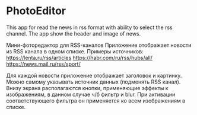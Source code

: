 # PhotoEditor
This app for read the news in rss format with ability to select the rss channel. The app show the header and image of news.

Мини-фоторедактор для RSS-каналов
Приложение отображает новости из RSS канала в одном списке. Примеры источников:
https://lenta.ru/rss/articles
https://habr.com/ru/rss/hubs/all/
https://news.mail.ru/rss/sport/

Для каждой новости приложение отображает заголовок и картинку. Можно самому указывать источник данных (подменять RSS канал).
Внизу экрана располагаются кнопки, применяющие эффекты к изображениям, в данном случае ч/б фильтр и blur. При активации соответствующего фильтра он применяется ко всем изображениям в списке.
